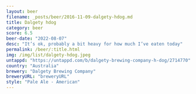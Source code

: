 ```yaml
---
layout: beer
filename: _posts/beer/2016-11-09-dalgety-hdog.md
title: Dalgety hdog
category: beer
score: 6.5
beer-date: "2022-08-07"
desc: "It’s ok, probably a bit heavy for how much I’ve eaten today"
permalink: /beer/:title.html
img: /img/list/dalgety-hdog.jpeg
untappd: "https://untappd.com/b/dalgety-brewing-company-h-dog/2714770"
country: "Australia"
brewery: "Dalgety Brewing Company"
breweryURL: "breweryURL"
style: "Pale Ale - American"
---
```


